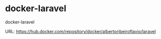 # docker-laravel
docker-laravel

URL: https://hub.docker.com/repository/docker/albertoribeiroflavio/laravel
